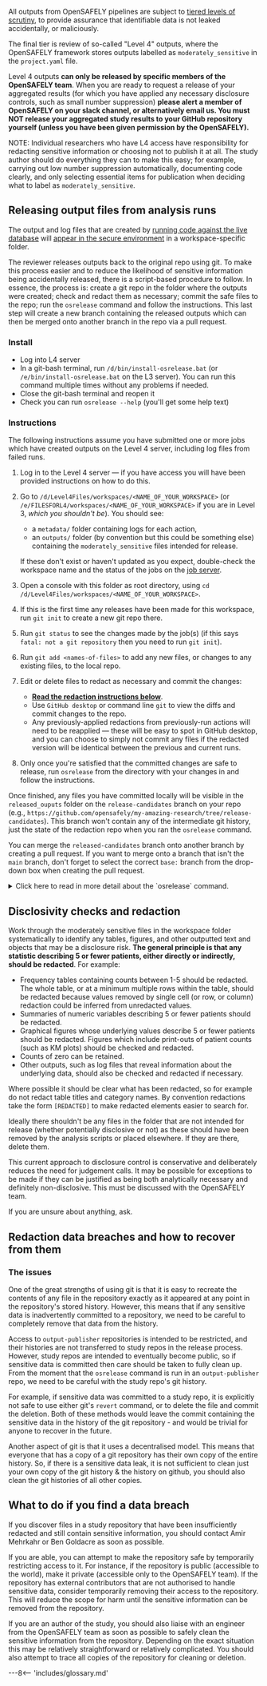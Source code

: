 All outputs from OpenSAFELY pipelines are subject to [tiered levels of scrutiny](security-levels.md), to provide assurance that identifiable data is not leaked accidentally, or maliciously.

The final tier is review of so-called "Level 4" outputs, where the OpenSAFELY framework stores outputs labelled as `moderately_sensitive` in the `project.yaml` file.

Level 4 outputs **can only be released by specific members of the OpenSAFELY team**. When you are ready to request a release of your aggregated results (for which you have applied any necessary disclosure controls, such as small number suppression) **please alert a member of OpenSAFELY on your slack channel, or alternatively email us. You must NOT release your aggregated study results to your GitHub repository yourself (unless you have been given permission by the OpenSAFELY).**

NOTE: Individual researchers who have L4 access have responsibility for redacting sensitive information or choosing not to publish it at all. 
The study author should do everything they can to make this easy; for example, carrying out low number suppression automatically, documenting code clearly, and only selecting essential items for publication when deciding what to label as `moderately_sensitive`.


## Releasing output files from analysis runs

The output and log files that are created by [running code against the live database](actions-pipelines.md#running-your-code-on-the-server) will [appear in the secure environment](actions-pipelines.md#accessing-the-outputs) in a workspace-specific folder.

The reviewer releases outputs back to the original repo using git. 
To make this process easier and to reduce the likelihood of sensitive information being accidentally released, there is a script-based procedure to follow. In essence, the process is: create a git repo in the folder where the outputs were created; check and redact them as necessary; commit the safe files to the repo; run the `osrelease` command and follow the instructions. This last step will create a new branch containing the released outputs which can then be merged onto another branch in the repo via a pull request.

### Install
* Log into L4 server
* In a git-bash terminal, run `/d/bin/install-osrelease.bat` (or `/e/bin/install-osrelease.bat` on the L3 server). You can run this command multiple times without any problems if needed.  
* Close the git-bash terminal and reopen it
* Check you can run `osrelease --help` (you'll get some help text)

### Instructions

The following instructions assume you have submitted one or more jobs which have created outputs on the Level 4 server, including log files from failed runs.

1. Log in to the Level 4 server &mdash; if you have access you will have been provided instructions on how to do this.

2. Go to `/d/Level4Files/workspaces/<NAME_OF_YOUR_WORKSPACE>` (or `/e/FILESFORL4/workspaces/<NAME_OF_YOUR_WORKSPACE>` if you are in Level 3, _which you shouldn't be_). You should see:
    * a `metadata/` folder containing logs for each action,
    * an `outputs/` folder (by convention but this could be something else) containing the `moderately_sensitive` files intended for release. 
    
    If these don't exist or haven't updated as you expect, double-check the workspace name and the status of the jobs on the [job server](https://jobs.opensafely.org).
    
3. Open a console with this folder as root directory, using `cd /d/Level4Files/workspaces/<NAME_OF_YOUR_WORKSPACE>`.
4. If this is the first time any releases have been made for this workspace, run `git init` to create a new git repo there.
5. Run `git status` to see the changes made by the job(s) (if this says `fatal: not a git repository` then you need to run `git init`).
6. Run `git add <names-of-files>` to add any new files, or changes to any existing files, to the local repo.
7. Edit or delete files to redact as necessary and commit the changes:
    * [**Read the redaction instructions below**](releasing-files.md#disclosivity-checks-and-redaction).
    * Use `GitHub desktop` or command line `git` to view the diffs and commit changes to the repo.
    * Any previously-applied redactions from previously-run actions will need to be reapplied &mdash; these will be easy to spot in GitHub desktop, and you can choose to simply not commit any files if the redacted version will be identical between the previous and current runs.
8. Only once you're satisfied that the committed changes are safe to release, run `osrelease` from the directory with your changes in and follow the instructions.

Once finished, any files you have committed locally will be visible in the `released_ouputs` folder on the `release-candidates` branch on your repo (e.g., `https://github.com/opensafely/my-amazing-research/tree/release-candidates`). 
This branch won't contain any of the intermediate git history, just the state of the redaction repo when you ran the `osrelease` command. 

You can merge the `released-candidates` branch onto another branch by creating a pull request. 
If you want to merge onto a branch that isn't the `main` branch, don't forget to select the correct `base:` branch from the drop-down box when creating the pull request.


<details markdown="1">
  <summary>Click here to read in more detail about the `osrelease` command.</summary>

The `osrelease` command runs the `release.py` script in the [`output-publisher` repo](https://github.com/opensafely-core/output-publisher). It:

* prompts the reviewer for the URL of a github repo to where the redacted outputs should be published (the *study repo*)
* checks out the *study repo* and creates a branch `release-candidates` (if it doesn't already exist)
* copies every file that has been committed to the *redaction repo* into a subfolder `released_outputs`
* creates or updates an index file at `released_outputs/README.md` with links to all the release files
* adds all new changes as a single commit, using the most recent commit message in the *redaction repo* as the text. It also appends a trailer indicating from where the commit was originated
* force-pushes `release-candidates` to the study repo
* outputs a URL to the "create Pull Request" page in github for the `release-candidates` branch of the study repo

The benefit of maintaining a separate *redaction repo* is that when new outputs
are generated and written to that repo, the usual git tools can be used to diff
outputs, making it easier to reapply redactions or decide where new redactions
should be applied.

</details>

## Disclosivity checks and redaction

Work through the moderately sensitive files in the workspace folder systematically to identify any tables, figures, and other outputted text and objects that may be a disclosure risk. 
**The general principle is that any statistic describing 5 or fewer patients, either directly or indirectly, should be redacted**.
For example: 

  * Frequency tables containing counts between 1-5 should be redacted. The whole table, or at a minimum multiple rows within the table, should be redacted because values removed by single cell (or row, or column) redaction could be inferred from unredacted values. 
  * Summaries of numeric variables describing 5 or fewer patients should be redacted. 
  * Graphical figures whose underlying values describe 5 or fewer patients should be redacted. Figures which include print-outs of patient counts (such as KM plots) should be checked and redacted. 
  * Counts of zero can be retained. 
  * Other outputs, such as log files that reveal information about the underlying data, should also be checked and redacted if necessary.

Where possible it should be clear what has been redacted, so for example do not redact table titles and category names. 
By convention redactions take the form `[REDACTED]` to make redacted elements easier to search for.
	
Ideally there shouldn't be any files in the folder that are not intended for release (whether potentially disclosive or not) as these should have been removed by the analysis scripts or placed elsewhere. 
If they are there, delete them.

This current approach to disclosure control is conservative and deliberately reduces the need for judgement calls. 
It may be possible for exceptions to be made if they can be justified as being both analytically necessary and definitely non-disclosive. This must be discussed with the OpenSAFELY team.

If you are unsure about anything, ask.

## Redaction data breaches and how to recover from them

### The issues

One of the great strengths of using git is that it is easy to recreate the contents of any file in the repository exactly as it appeared at any point in the repository's stored history. However, this means that if any sensitive data is inadvertently committed to a repository, we need to be careful to completely remove that data from the history.

Access to `output-publisher` repositories is intended to be restricted, and their histories are not transferred to study repos in the release process. However, study repos are intended to eventually become public, so if sensitive data is committed then care should be taken to fully clean up. From the moment that the `osrelease` command is run in an `output-publisher` repo, we need to be careful with the study repo's git history.

For example, if sensitive data was committed to a study repo, it is explicitly not safe to use either git's `revert` command, or to delete the file and commit the deletion. Both of these methods would leave the commit containing the sensitive data in the history of the git repository - and would be trivial for anyone to recover in the future.

Another aspect of git is that it uses a decentralised model. This means that everyone that has a copy of a git repository has their own copy of the entire history. So, if there is a sensitive data leak, it is not sufficient to clean just your own copy of the git history & the history on github, you should also clean the git histories of all other copies.

## What to do if you find a data breach

If you discover files in a study repository that have been insufficiently redacted and still contain sensitive information, you should contact Amir Mehrkahr or Ben Goldacre as soon as possible.

If you are able, you can attempt to make the repository safe by temporarily restricting access to it. For instance, if the repository is public (accessible to the world), make it private (accessible only to the OpenSAFELY team). If the repository has external contributors that are not authorised to handle sensitive data, consider temporarily removing their access to the repository. This will reduce the scope for harm until the sensitive information can be removed from the repository.

If you are an author of the study, you should also liaise with an engineer from the OpenSAFELY team as soon as possible to safely clean the sensitive information from the repository. Depending on the exact situation this may be relatively straightforward or relatively complicated. You should also attempt to trace all copies of the repository for cleaning or deletion.


---8<-- 'includes/glossary.md'
